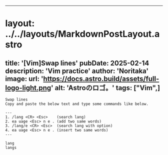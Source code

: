 
---
# layout: ../../layouts/MarkdownPostLayout.astro
title: '[Vim]Swap lines'
pubDate: 2025-02-14
description: 'Vim practice'
author: 'Noritaka'
image:
    url: 'https://docs.astro.build/assets/full-logo-light.png'
    alt: 'Astroのロゴ。'
tags: ["Vim",]
---


```
Swap lines
Copy and paste the below text and type some commands like below.

---
1. /lang <CR> <Esc>    (search lang)
2. ea uage <Esc> n e . (add two same words)
3. /lang/e <CR> <Esc>  (search lang with option)
4. ea uage <Esc> n e . (insert two same words)
---

lang
langs
```
